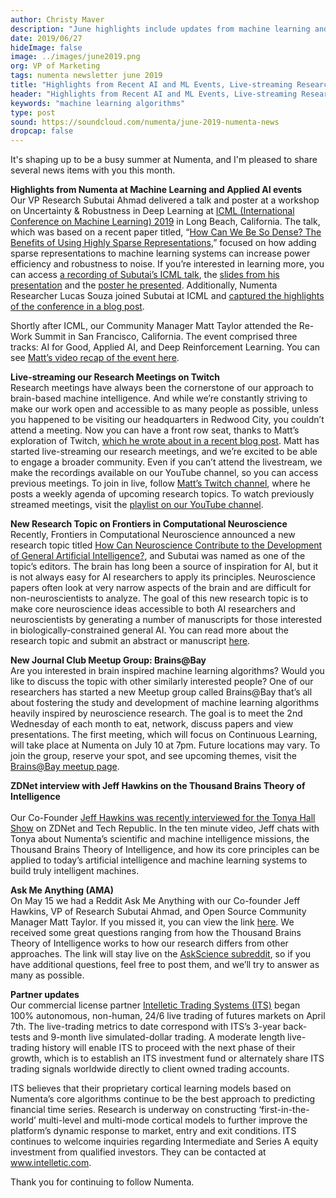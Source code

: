 ```yaml
---
author: Christy Maver
description: "June highlights include updates from machine learning and artificial intelligence events, Numenta live-streaming research meetings, a new brain-inspired machine learning Meetup Group and more. Read on to get all the latest news from Numenta."
date: 2019/06/27
hideImage: false
image: ../images/june2019.png
org: VP of Marketing
tags: numenta newsletter june 2019
title: "Highlights from Recent AI and ML Events, Live-streaming Research Meetings, and More | Numenta News – May 2019"
header: "Highlights from Recent AI and ML Events, Live-streaming Research Meetings, and More "
keywords: "machine learning algorithms"
type: post
sound: https://soundcloud.com/numenta/june-2019-numenta-news
dropcap: false
---
```


It's shaping up to be a busy summer at Numenta, and I'm pleased to share several news items with you this month.

**Highlights from Numenta at Machine Learning and Applied AI events** <br>
Our VP Research Subutai Ahmad delivered a talk and poster at a workshop on Uncertainty & Robustness in Deep Learning at [ICML (International Conference on Machine Learning) 2019](/company/events/2019/06/14/icml-2019/) in Long Beach, California. The talk, which was based on a recent paper titled, “[How Can We Be So Dense? The Benefits of Using Highly Sparse Representations](https://arxiv.org/abs/1903.11257),” focused on how adding sparse representations to machine learning systems can increase power efficiency and robustness to noise. If you’re interested in learning more, you can access [a recording of Subutai’s ICML talk](https://www.facebook.com/icml.imls/videos/474831503062000/?t=3628), the [slides from his presentation](https://www.slideshare.net/numenta/icml-2019-workshop-how-can-we-be-so-dense-the-robustness-of-highly-sparse-representations) and the [poster he presented](/neuroscience-research/research-publications/posters/icml-2019-how-can-we-be-so-dense/). Additionally, Numenta Researcher Lucas Souza joined Subutai at ICML and [captured the highlights of the conference in a blog post](/blog/2019/06/21/icml-2019-numenta-highlights/).

Shortly after ICML, our Community Manager Matt Taylor attended the Re-Work Summit in San Francisco, California. The event comprised three tracks: AI for Good, Applied AI, and Deep Reinforcement Learning. You can see [Matt’s video recap of the event here](https://www.youtube.com/watch?v=m-zD-66N_ho).

**Live-streaming our Research Meetings on Twitch** <br>
Research meetings have always been the cornerstone of our approach to brain-based machine intelligence. And while we’re constantly striving to make our work open and accessible to as many people as possible, unless you happened to be visiting our headquarters in Redwood City, you couldn’t attend a meeting. Now you can have a front row seat, thanks to Matt’s exploration of Twitch, [which he wrote about in a recent blog post](/blog/2019/05/14/numenta-live-streaming-research-meetings-on-twitch/). Matt has started live-streaming our research meetings, and we’re excited to be able to engage a broader community. Even if you can’t attend the livestream, we make the recordings available on our YouTube channel, so you can access previous meetings. To join in live, follow [Matt’s Twitch channel](https://www.twitch.tv/rhyolight_), where he posts a weekly agenda of upcoming research topics. To watch previously streamed meetings, visit the [playlist on our YouTube channel](https://www.youtube.com/playlist?list=PL3yXMgtrZmDrFfx0llotN0P9ArB5VHUWB).

**New Research Topic on Frontiers in Computational Neuroscience** <br>
Recently, Frontiers in Computational Neuroscience announced a new research topic titled [How Can Neuroscience Contribute to the Development of General Artificial Intelligence?](https://www.frontiersin.org/research-topics/10658/how-can-neuroscience-contribute-to-the-development-of-general-artificial-intelligence#overview), and Subutai was named as one of the topic’s editors. The brain has long been a source of inspiration for AI, but it is not always easy for AI researchers to apply its principles. Neuroscience papers often look at very narrow aspects of the brain and are difficult for non-neuroscientists to analyze. The goal of this new research topic is to make core neuroscience ideas accessible to both AI researchers and neuroscientists by generating a number of manuscripts for those interested in biologically-constrained general AI.  You can read more about the research topic and submit an abstract or manuscript [here](https://www.frontiersin.org/research-topics/10658/how-can-neuroscience-contribute-to-the-development-of-general-artificial-intelligence#overview).

**New Journal Club Meetup Group: Brains@Bay** <br>
Are you interested in brain inspired machine learning algorithms? Would you like to discuss the topic with other similarly interested people? One of our researchers has started a new Meetup group called Brains@Bay that’s all about fostering the study and development of machine learning algorithms heavily inspired by neuroscience research.  The goal is to meet the 2nd Wednesday of each month to eat, network, discuss papers and view presentations. The first meeting, which will focus on Continuous Learning, will take place at Numenta on July 10 at 7pm.  Future locations may vary. To join the group, reserve your spot, and see upcoming themes, visit the [Brains@Bay meetup page](https://www.meetup.com/BraIns-Bay/).

**ZDNet interview with Jeff Hawkins on the Thousand Brains Theory of Intelligence** <br>  
Our Co-Founder [Jeff Hawkins was recently interviewed for the Tonya Hall Show](https://www.zdnet.com/video/the-thousand-brains-theory-of-ai/) on ZDNet and Tech Republic. In the ten minute video, Jeff chats with Tonya about Numenta’s scientific and machine intelligence missions, the Thousand Brains Theory of Intelligence, and how its core principles can be applied to today’s artificial intelligence and machine learning systems to build truly intelligent machines.

**Ask Me Anything (AMA)** <br>
On May 15 we had a Reddit Ask Me Anything with our Co-founder Jeff Hawkins, VP of Research Subutai Ahmad, and Open Source Community Manager Matt Taylor. If you missed it, you can view the link [here](https://www.reddit.com/r/askscience/comments/bowie2/askscience_ama_series_were_jeff_hawkins_and/).  We received some great questions ranging from how the Thousand Brains Theory of Intelligence works to how our research differs from other approaches. The link will stay live on the [AskScience subreddit](https://www.reddit.com/r/askscience/), so if you have additional questions, feel free to post them, and we’ll try to answer as many as possible.

**Partner updates** <br>
Our commercial license partner [Intelletic Trading Systems (ITS)](http://www.intelletic.com/) began 100% autonomous, non-human, 24/6 live trading of futures markets on April 7th. The live-trading metrics to date correspond with ITS’s 3-year back-tests and 9-month live simulated-dollar trading. A moderate length live-trading history will enable ITS to proceed with the next phase of their growth, which is to establish an ITS investment fund or alternately share ITS trading signals worldwide directly to client owned trading accounts.

ITS believes that their proprietary cortical learning models based on Numenta’s core algorithms continue to be the best approach to predicting financial time series. Research is underway on constructing ‘first-in-the-world’ multi-level and multi-mode cortical models to further improve the platform’s dynamic response to market, entry and exit conditions. ITS continues to welcome inquiries regarding Intermediate and Series A equity investment from qualified investors. They can be contacted at www.intelletic.com.

Thank you for continuing to follow Numenta.
